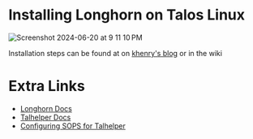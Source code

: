 # Installing Longhorn on Talos Linux
![Screenshot 2024-06-20 at 9 11 10 PM](https://github.com/kwehen/LonghornTalos/assets/110314567/6e6f3a80-6220-46aa-a21b-c9057400d30a)


Installation steps can be found at on [khenry's blog](https://khenry.substack.com/p/longhorn-on-talos) or in the wiki

# Extra Links

- [Longhorn Docs](https://longhorn.io/docs/1.7.0/advanced-resources/os-distro-specific/talos-linux-support/)
- [Talhelper Docs](https://budimanjojo.github.io/talhelper/latest/getting-started/)
- [Configuring SOPS for Talhelper](https://budimanjojo.github.io/talhelper/latest/guides/#configuring-sops-for-talhelper)
